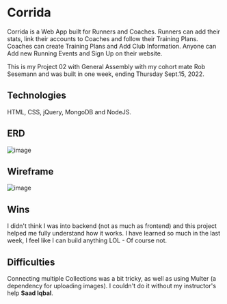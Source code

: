 
# Corrida

Corrida is a Web App built for Runners and Coaches.
Runners can add their stats, link their accounts to Coaches and follow their Training Plans.
Coaches can create Training Plans and Add Club Information.
Anyone can Add new Running Events and Sign Up on their website.

This is my Project 02 with General Assembly with my cohort mate Rob Sesemann and was built in one week, ending Thursday Sept.15, 2022.

## Technologies
HTML, CSS, jQuery, MongoDB and NodeJS.

## ERD
![image](https://media.git.generalassemb.ly/user/44792/files/a0bbae9d-daaa-44f9-805c-2cb8f8560890)


## Wireframe
![image](https://media.git.generalassemb.ly/user/44792/files/c1f14d64-691c-42eb-ae5d-d8b008b05f7c)

## Wins
I didn't think I was into backend (not as much as frontend) and this project helped me fully understand how it works. I have learned so much in the last week, I feel like I can build anything LOL - Of course not.

## Difficulties
Connecting multiple Collections was a bit tricky, as well as using Multer (a dependency for uploading images). I couldn't do it without my instructor's help **Saad Iqbal**.


